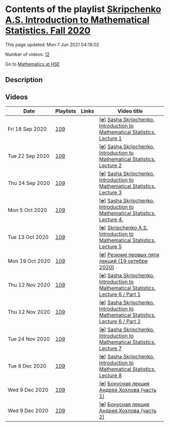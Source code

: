 # Contents of the playlist [Skripchenko A.S. Introduction to Mathematical Statistics. Fall 2020](https://www.youtube.com/playlist?list=PLq3E5oubNNoAa5WgJeMC2_f3u8JgawKIb)

This page updated: Mon 7 Jun 2021 04:18:02

Number of videos: [12](#videos)

Go to [Mathematics at HSE](../README.md)

## Description



## Videos

|Date|Playlists|Links|Video title|
|---|---|---|---|
| Fri&nbsp;18&nbsp;Sep&nbsp;2020 | [109](../playlists/109 "Skripchenko A.S. Introduction to Mathematical Statistics. Fall 2020") |  | [[**e**](https://studio.youtube.com/video/zjghMrMekZ8/edit "Edit")] [Sasha Skripchenko.  Introduction to Mathematical Statistics.  Lecture 1](https://www.youtube.com/watch?v=zjghMrMekZ8&list=PLq3E5oubNNoAa5WgJeMC2_f3u8JgawKIb "18.09.2020") |
| Tue&nbsp;22&nbsp;Sep&nbsp;2020 | [109](../playlists/109 "Skripchenko A.S. Introduction to Mathematical Statistics. Fall 2020") |  | [[**e**](https://studio.youtube.com/video/IOhbr9lFqV4/edit "Edit")] [Sasha Skripchenko. Introduction to Mathematical Statistics.  Lecture 2](https://www.youtube.com/watch?v=IOhbr9lFqV4&list=PLq3E5oubNNoAa5WgJeMC2_f3u8JgawKIb "Lecture 2 .  22.09.2020") |
| Thu&nbsp;24&nbsp;Sep&nbsp;2020 | [109](../playlists/109 "Skripchenko A.S. Introduction to Mathematical Statistics. Fall 2020") |  | [[**e**](https://studio.youtube.com/video/JLyY3cxP5Mw/edit "Edit")] [Sasha Skripchenko. Introduction to Mathematical Statistics. Lecture 3](https://www.youtube.com/watch?v=JLyY3cxP5Mw&list=PLq3E5oubNNoAa5WgJeMC2_f3u8JgawKIb "Lecture 3. 24.09.2020") |
| Mon&nbsp;5&nbsp;Oct&nbsp;2020 | [109](../playlists/109 "Skripchenko A.S. Introduction to Mathematical Statistics. Fall 2020") |  | [[**e**](https://studio.youtube.com/video/EOGwWd_jerc/edit "Edit")] [Sasha Skripchenko. Introduction to Mathematical Statistics. Lecture 4.](https://www.youtube.com/watch?v=EOGwWd_jerc&list=PLq3E5oubNNoAa5WgJeMC2_f3u8JgawKIb "Lecture 4.  02.10.2020") |
| Tue&nbsp;13&nbsp;Oct&nbsp;2020 | [109](../playlists/109 "Skripchenko A.S. Introduction to Mathematical Statistics. Fall 2020") |  | [[**e**](https://studio.youtube.com/video/Aovm1j8GQ3I/edit "Edit")] [Skripchenko A.S. Introduction to Mathematical Statistics. Lecture 5](https://www.youtube.com/watch?v=Aovm1j8GQ3I&list=PLq3E5oubNNoAa5WgJeMC2_f3u8JgawKIb "October 12, 2020") |
| Mon&nbsp;19&nbsp;Oct&nbsp;2020 | [109](../playlists/109 "Skripchenko A.S. Introduction to Mathematical Statistics. Fall 2020") |  | [[**e**](https://studio.youtube.com/video/PB3K_jDU0Zw/edit "Edit")] [Резюме первых пяти лекций (19 октября 2020)](https://www.youtube.com/watch?v=PB3K_jDU0Zw&list=PLq3E5oubNNoAa5WgJeMC2_f3u8JgawKIb) |
| Thu&nbsp;12&nbsp;Nov&nbsp;2020 | [109](../playlists/109 "Skripchenko A.S. Introduction to Mathematical Statistics. Fall 2020") |  | [[**e**](https://studio.youtube.com/video/DyxZ1l2rIzk/edit "Edit")] [Sasha Skripchenko. Introduction to Mathematical Statistics. Lecture 6 /  Part 1](https://www.youtube.com/watch?v=DyxZ1l2rIzk&list=PLq3E5oubNNoAa5WgJeMC2_f3u8JgawKIb "November 11, 2020 /  Part 1") |
| Thu&nbsp;12&nbsp;Nov&nbsp;2020 | [109](../playlists/109 "Skripchenko A.S. Introduction to Mathematical Statistics. Fall 2020") |  | [[**e**](https://studio.youtube.com/video/oBzElvEshP0/edit "Edit")] [Sasha Skripchenko. Introduction to Mathematical Statistics. Lecture 6 / Part 2](https://www.youtube.com/watch?v=oBzElvEshP0&list=PLq3E5oubNNoAa5WgJeMC2_f3u8JgawKIb "November 11, 2020 /  Part 2") |
| Tue&nbsp;24&nbsp;Nov&nbsp;2020 | [109](../playlists/109 "Skripchenko A.S. Introduction to Mathematical Statistics. Fall 2020") |  | [[**e**](https://studio.youtube.com/video/pz6tb6XE7Xc/edit "Edit")] [Sasha Skripchenko. Introduction to Mathematical Statistics. Lecture 7](https://www.youtube.com/watch?v=pz6tb6XE7Xc&list=PLq3E5oubNNoAa5WgJeMC2_f3u8JgawKIb "November 24, 2020") |
| Tue&nbsp;8&nbsp;Dec&nbsp;2020 | [109](../playlists/109 "Skripchenko A.S. Introduction to Mathematical Statistics. Fall 2020") |  | [[**e**](https://studio.youtube.com/video/zWhzNySZ_dk/edit "Edit")] [Sasha Skripchenko. Introduction to Mathematical Statistics. Lecture 8](https://www.youtube.com/watch?v=zWhzNySZ_dk&list=PLq3E5oubNNoAa5WgJeMC2_f3u8JgawKIb) |
| Wed&nbsp;9&nbsp;Dec&nbsp;2020 | [109](../playlists/109 "Skripchenko A.S. Introduction to Mathematical Statistics. Fall 2020") |  | [[**e**](https://studio.youtube.com/video/09TwgpV8BWs/edit "Edit")] [Бонусная лекция Андрея Хохлова (часть 1)](https://www.youtube.com/watch?v=09TwgpV8BWs&list=PLq3E5oubNNoAa5WgJeMC2_f3u8JgawKIb) |
| Wed&nbsp;9&nbsp;Dec&nbsp;2020 | [109](../playlists/109 "Skripchenko A.S. Introduction to Mathematical Statistics. Fall 2020") |  | [[**e**](https://studio.youtube.com/video/CiOWD2JFtuI/edit "Edit")] [Бонусная лекция Андрея Хохлова (часть 2)](https://www.youtube.com/watch?v=CiOWD2JFtuI&list=PLq3E5oubNNoAa5WgJeMC2_f3u8JgawKIb "декабрь 2020") |
